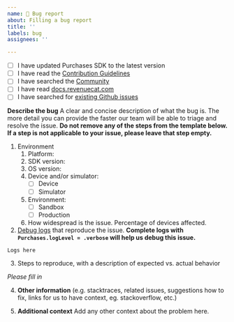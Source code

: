 ```yaml
---
name: 🐛 Bug report
about: Filling a bug report
title: ''
labels: bug
assignees: ''

---
```


- [ ] I have updated Purchases SDK to the latest version
- [ ] I have read the [Contribution Guidelines](../blob/main/CONTRIBUTING.md)
- [ ] I have searched the [Community](https://community.revenuecat.com)
- [ ] I have read [docs.revenuecat.com](https://docs.revenuecat.com/)
- [ ] I have searched for [existing Github issues](../issues)

**Describe the bug**
A clear and concise description of what the bug is. The more detail you can provide the faster our team will be able to triage and resolve the issue. **Do not remove any of the steps from the template below. If a step is not applicable to your issue, please leave that step empty.**

1. Environment
   1. Platform:
   2. SDK version:
   3. OS version:
   4. Device and/or simulator:
      - [ ] Device
      - [ ] Simulator
   5. Environment:
      - [ ] Sandbox
      - [ ] Production
   6. How widespread is the issue. Percentage of devices affected.
2. [Debug logs](https://docs.revenuecat.com/docs/debugging) that reproduce the issue. **Complete logs with `Purchases.logLevel = .verbose` will help us debug this issue.**

```
Logs here
```

3. Steps to reproduce, with a description of expected vs. actual behavior

_Please fill in_
 
4. **Other information** (e.g. stacktraces, related issues, suggestions how to fix, links for us to have context, eg. stackoverflow, etc.)

5. **Additional context**
Add any other context about the problem here.
